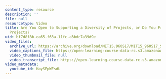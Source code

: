 ```yaml
---
content_type: resource
description: ''
file: null
resourcetype: Video
title: Are You Open to Supporting a Diversity of Projects, or Do You Prefer Clustered
  Projects?
uid: bf7d8f8b-ea65-f63a-11fc-a3bdc7a39d9e
video_files:
  archive_url: https://archive.org/download/MIT15.960S17/MIT15_960S17_Sastry_Instructor_Interview_300k.mp4
  video_captions_file: https://open-learning-course-data-rc.s3.amazonaws.com/15-960-new-executive-thinking-social-impact-technology-projects-fall-2017-spring-2018/bca402cfde6a5203be2f4f96bc43a01c_HaySEpWEsdU.vtt
  video_thumbnail_file: null
  video_transcript_file: https://open-learning-course-data-rc.s3.amazonaws.com/15-960-new-executive-thinking-social-impact-technology-projects-fall-2017-spring-2018/fe4fb26fcd6acd381ce1648b0d667c33_HaySEpWEsdU.pdf
video_metadata:
  youtube_id: HaySEpWEsdU
---
```

